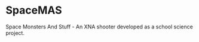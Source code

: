 SpaceMAS
========

Space Monsters And Stuff - An XNA shooter developed as a school science project.

